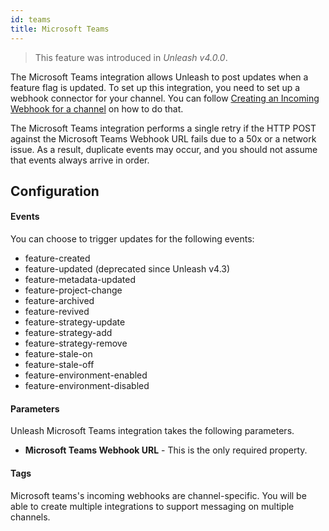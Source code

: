 ```yaml
---
id: teams
title: Microsoft Teams
---
```


> This feature was introduced in _Unleash v4.0.0_.

The Microsoft Teams integration allows Unleash to post updates when a feature flag is updated. To set up this integration, you need to set up a webhook connector for your channel. You can follow [Creating an Incoming Webhook for a channel](https://docs.microsoft.com/en-us/microsoftteams/platform/webhooks-and-connectors/how-to/add-incoming-webhook) on how to do that.

The Microsoft Teams integration performs a single retry if the HTTP POST against the Microsoft Teams Webhook URL fails due to a 50x or a network issue. As a result, duplicate events may occur, and you should not assume that events always arrive in order.

## Configuration

#### Events

You can choose to trigger updates for the following events:

- feature-created
- feature-updated (deprecated since Unleash v4.3)
- feature-metadata-updated
- feature-project-change
- feature-archived
- feature-revived
- feature-strategy-update
- feature-strategy-add
- feature-strategy-remove
- feature-stale-on
- feature-stale-off
- feature-environment-enabled
- feature-environment-disabled

#### Parameters

Unleash Microsoft Teams integration takes the following parameters.

- **Microsoft Teams Webhook URL** - This is the only required property.

#### Tags

Microsoft teams's incoming webhooks are channel-specific. You will be able to create multiple integrations to support messaging on multiple channels.

